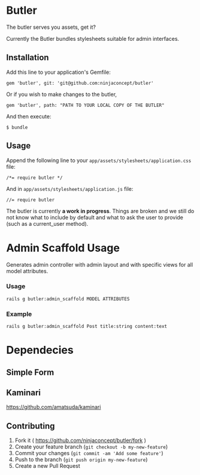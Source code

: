 # Butler

The butler serves you assets, get it?

Currently the Butler bundles stylesheets suitable for admin interfaces.

## Installation

Add this line to your application's Gemfile:

```
gem 'butler', git: 'git@github.com:ninjaconcept/butler'
```

Or if you wish to make changes to the butler,

```
gem 'butler', path: "PATH TO YOUR LOCAL COPY OF THE BUTLER"
```

And then execute:

    $ bundle

## Usage

Append the following line to your `app/assets/stylesheets/application.css` file:

```
/*= require butler */
```

And in `app/assets/stylesheets/application.js` file:

```
//= require butler
```

The butler is currently **a work in progress**. Things are broken and we still do not
know what to include by default and what to ask the user to provide (such as a current_user method).

# Admin Scaffold Usage

Generates admin controller with admin layout and with specific views for all model attributes.

### Usage

```rails g butler:admin_scaffold MODEL ATTRIBUTES```

### Example

```rails g butler:admin_scaffold Post title:string content:text```

# Dependecies

## Simple Form

## Kaminari

https://github.com/amatsuda/kaminari

## Contributing

1. Fork it ( https://github.com/ninjaconcept/butler/fork )
2. Create your feature branch (`git checkout -b my-new-feature`)
3. Commit your changes (`git commit -am 'Add some feature'`)
4. Push to the branch (`git push origin my-new-feature`)
5. Create a new Pull Request
